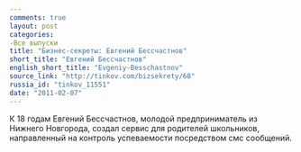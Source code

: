 ```yaml
---
comments: true
layout: post
categories:
-Все выпуски
title: "Бизнес-секреты: Евгений Бессчастнов"
short_title: "Евгений Бессчастнов"
english_short_title: "Evgeniy-Besschastnov"
source_link: "http://tinkov.com/bizsekrety/68"
russia_id: "tinkov_11551"
date: "2011-02-07"
---
```

К 18 годам Евгений Бессчастнов, молодой предприниматель из Нижнего Новгорода, создал сервис для родителей школьников, направленный на контроль успеваемости посредством смс сообщений.
